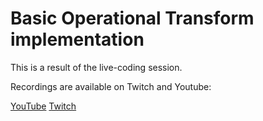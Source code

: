 # Basic Operational Transform implementation

This is a result of the live-coding session.

Recordings are available on Twitch and Youtube:

[YouTube](https://www.youtube.com/live/UpKqgQmD7mE?si=GYrLmEGaf5xFKU8f)
[Twitch](https://www.twitch.tv/videos/2333330246)
